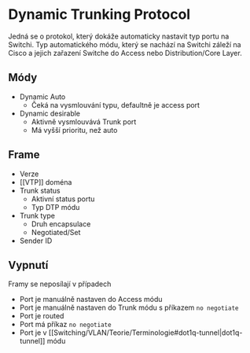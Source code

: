 # Dynamic Trunking Protocol

Jedná se o protokol, který dokáže automaticky nastavit typ portu na Switchi.
Typ automatického módu, který se nachází na Switchi záleží na Cisco a jejich zařazení Switche do Access nebo Distribution/Core Layer.

## Módy

- Dynamic Auto
	- Čeká na vysmlouvání typu, defaultně je access port
- Dynamic desirable
	- Aktivně vysmlouvává Trunk port 
	- Má vyšší prioritu, než auto

## Frame

- Verze
- [[VTP]] doména 
- Trunk status
	- Aktivní status portu
	- Typ DTP módu
- Trunk type
	- Druh encapsulace
	- Negotiated/Set
- Sender ID

## Vypnutí

Framy se neposílají v případech

- Port je manuálně nastaven do Access módu
- Port je manuálně nastaven do Trunk módu s příkazem `no negotiate`
- Port je routed
- Port má příkaz `no negotiate`
- Port je v [[Switching/VLAN/Teorie/Terminologie#dot1q-tunnel|dot1q-tunnel]] módu